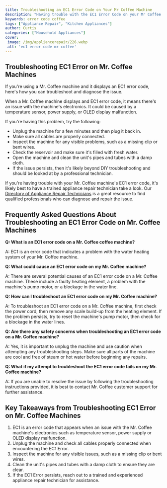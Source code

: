 ```yaml
---
title: Troubleshooting an EC1 Error Code on Your Mr Coffee Machine
description: "Having trouble with the EC1 Error Code on your Mr Coffee machine This blog post will provide a step-by-step guide on how to troubleshoot the problem and get your machines brewing again"
keywords: error code coffee
tags: ["Appliance Repair", "Kitchen Appliances"]
author: Curtis
categories: ["Household Appliances"]
cover: 
 image: /img/appliancerepair/226.webp
 alt: 'ec1 error code mr coffee'
---
```

## Troubleshooting EC1 Error on Mr. Coffee Machines 
If you're using a Mr. Coffee machine and it displays an EC1 error code, here's how you can troubleshoot and diagnose the issue.

When a Mr. Coffee machine displays and EC1 error code, it means there's an issue with the machine's electronics. It could be caused by a temperature sensor, power supply, or OLED display malfunction. 

If you're having this problem, try the following:

* Unplug the machine for a few minutes and then plug it back in.
* Make sure all cables are properly connected. 
* Inspect the machine for any visible problems, such as a missing clip or bent wires.
* Check the reservoir and make sure it's filled with fresh water.
* Open the machine and clean the unit's pipes and tubes with a damp cloth.
* If the issue persists, then it's likely beyond DIY troubleshooting and should be looked at by a professional technician. 


If you're having trouble with your Mr. Coffee machine's EC1 error code, it's likely best to have a trained appliance repair technician take a look. Our [Directory of Appliance Repair Technicians](./pages/appliance-repair-technicians) is a great resource to find qualified professionals who can diagnose and repair the issue.

## Frequently Asked Questions About Troubleshooting an EC1 Error Code on Mr. Coffee Machines 

**Q: What is an EC1 error code on a Mr. Coffee coffee machine?**

A: EC1 is an error code that indicates a problem with the water heating system of your Mr. Coffee machine.

**Q: What could cause an EC1 error code on my Mr. Coffee machine?**

A: There are several potential causes of an EC1 error code on a Mr. Coffee machine. These include a faulty heating element, a problem with the machine's pump motor, or a blockage in the water line.

**Q: How can I troubleshoot an EC1 error code on my Mr. Coffee machine?**

A: To troubleshoot an EC1 error code on a Mr. Coffee machine, first check the power cord, then remove any scale build-up from the heating element. If the problem persists, try to reset the machine's pump motor, then check for a blockage in the water lines.

**Q: Are there any safety concerns when troubleshooting an EC1 error code on a Mr. Coffee machine?**

A: Yes, it is important to unplug the machine and use caution when attempting any troubleshooting steps. Make sure all parts of the machine are cool and free of steam or hot water before beginning any repairs.

**Q: What if my attempt to troubleshoot the EC1 error code fails on my Mr. Coffee machine?**

A: If you are unable to resolve the issue by following the troubleshooting instructions provided, it is best to contact Mr. Coffee customer support for further assistance.

## Key Takeaways from Troubleshooting EC1 Error on Mr. Coffee Machines 
1. EC1 is an error code that appears when an issue with the Mr. Coffee machine's electronics such as temperature sensor, power supply or OLED display malfunction. 
2. Unplug the machine and check all cables properly connected when encountering the EC1 Error. 
3. Inspect the machine for any visible issues, such as a missing clip or bent wires.
4. Clean the unit's pipes and tubes with a damp cloth to ensure they are clear. 
5. If the EC1 Error persists, reach out to a trained and experienced appliance repair technician for assistance.
